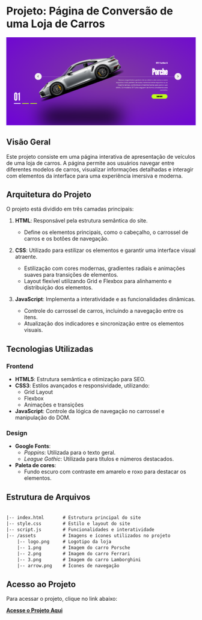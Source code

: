 # Projeto: Página de Conversão de uma Loja de Carros

![Visual do site](assets/img-readme.png)


## Visão Geral
Este projeto consiste em uma página interativa de apresentação de veículos de uma loja de carros. A página permite aos usuários navegar entre diferentes modelos de carros, visualizar informações detalhadas e interagir com elementos da interface para uma experiência imersiva e moderna.

## Arquitetura do Projeto
O projeto está dividido em três camadas principais:

1. **HTML**: Responsável pela estrutura semântica do site.
   - Define os elementos principais, como o cabeçalho, o carrossel de carros e os botões de navegação.

2. **CSS**: Utilizado para estilizar os elementos e garantir uma interface visual atraente.
   - Estilização com cores modernas, gradientes radiais e animações suaves para transições de elementos.
   - Layout flexível utilizando Grid e Flexbox para alinhamento e distribuição dos elementos.

3. **JavaScript**: Implementa a interatividade e as funcionalidades dinâmicas.
   - Controle do carrossel de carros, incluindo a navegação entre os itens.
   - Atualização dos indicadores e sincronização entre os elementos visuais.

## Tecnologias Utilizadas

### Frontend
- **HTML5**: Estrutura semântica e otimização para SEO.
- **CSS3**: Estilos avançados e responsividade, utilizando:
  - Grid Layout
  - Flexbox
  - Animações e transições
- **JavaScript**: Controle da lógica de navegação no carrossel e manipulação do DOM.

### Design
- **Google Fonts**:
  - *Poppins*: Utilizada para o texto geral.
  - *League Gothic*: Utilizada para títulos e números destacados.
- **Paleta de cores**:
  - Fundo escuro com contraste em amarelo e roxo para destacar os elementos.

## Estrutura de Arquivos

```plaintext

|-- index.html       # Estrutura principal do site
|-- style.css        # Estilo e layout do site
|-- script.js        # Funcionalidades e interatividade
|-- /assets          # Imagens e ícones utilizados no projeto
    |-- logo.png     # Logotipo da loja
    |-- 1.png        # Imagem do carro Porsche
    |-- 2.png        # Imagem do carro Ferrari
    |-- 3.png        # Imagem do carro Lamborghini
    |-- arrow.png    # Ícones de navegação
```
## Acesso ao Projeto

Para acessar o projeto, clique no link abaixo:

[**Acesse o Projeto Aqui**](https://productpage-ten.vercel.app/)
